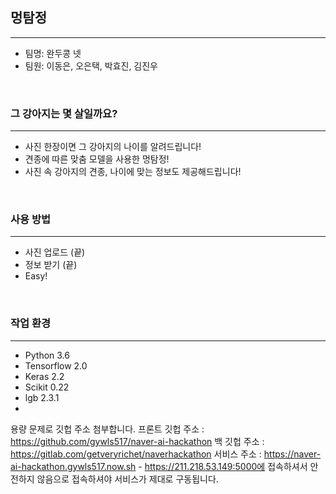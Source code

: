 ## 멍탐정 

<hr>

+ 팀명: 완두콩 넷
+ 팀원: 이동은, 오은택, 박효진, 김진우

<br>

### 그 강아지는 몇 살일까요?

<hr>

+ 사진 한장이면 그 강아지의 나이를 알려드립니다!
+ 견종에 따른 맞춤 모델을 사용한 멍탐정!
+ 사진 속 강아지의 견종, 나이에 맞는 정보도 제공해드립니다!

<br>

### 사용 방법

<hr>

+ 사진 업로드 (끝)
+ 정보 받기 (끝)
+ Easy!

<br>

### 작업 환경

<hr>

+ Python 3.6
+ Tensorflow 2.0
+ Keras 2.2
+ Scikit 0.22
+ lgb 2.3.1
+



용량 문제로 깃헙 주소 첨부합니다.
프론트 깃헙 주소 : https://github.com/gywls517/naver-ai-hackathon
백 깃헙 주소 : https://gitlab.com/getveryrichet/naverhackathon
서비스 주소 : https://naver-ai-hackathon.gywls517.now.sh - https://211.218.53.149:5000에 접속하셔서 안전하지 않음으로 접속하셔야 서비스가 제대로 구동됩니다.

